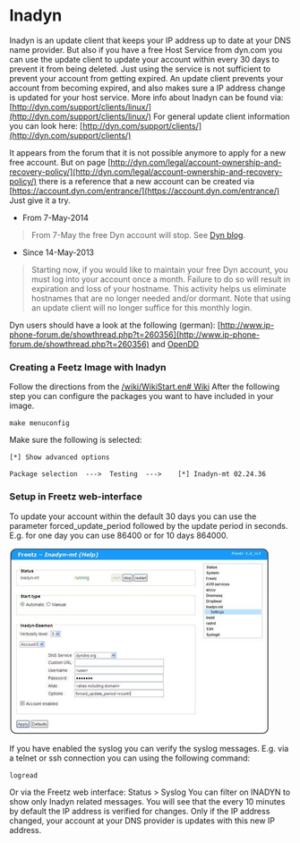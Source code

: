 Inadyn
======

Inadyn is an update client that keeps your IP address up to date at your
DNS name provider.
But also if you have a free Host Service from dyn.com you can use the
update client to update your account within every 30 days to prevent it
from being deleted.
Just using the service is not sufficient to prevent your account from
getting expired.
An update client prevents your account from becoming expired, and also
makes sure a IP address change is updated for your host service.
More info about Inadyn can be found via:
[http://dyn.com/support/clients/linux/](http://dyn.com/support/clients/linux/)
For general update client information you can look here:
[http://dyn.com/support/clients/](http://dyn.com/support/clients/)

It appears from the forum that it is not possible anymore to apply for a
new free account. But on page
[http://dyn.com/legal/account-ownership-and-recovery-policy/](http://dyn.com/legal/account-ownership-and-recovery-policy/)
there is a reference that a new account can be created via
[https://account.dyn.com/entrance/](https://account.dyn.com/entrance/)
Just give it a try.

 * From
7-May-2014

> From 7-May the free Dyn account will stop. See [Dyn
> blog](http://dyn.com/blog/why-we-decided-to-stop-offering-free-accounts/).


 * Since
14-May-2013

> Starting now, if you would like to maintain your free Dyn account, you
> must log into your account once a month. Failure to do so will result
> in expiration and loss of your hostname. This activity helps us
> eliminate hostnames that are no longer needed and/or dormant. Note
> that using an update client will no longer suffice for this monthly
> login.

Dyn users should have a look at the following (german):
[http://www.ip-phone-forum.de/showthread.php?t=260356](http://www.ip-phone-forum.de/showthread.php?t=260356)
and [OpenDD](../opendd/README.md)

### Creating a Feetz Image with Inadyn

Follow the directions from the [/wiki/WikiStart.en#
Wiki](../index.en.html#%20Wiki)
After the following step you can configure the packages you want to have
included in your image.

```
make menuconfig
```

Make sure the following is selected:

```
[*] Show advanced options
```

```
Package selection  --->  Testing  --->    [*] Inadyn-mt 02.24.36
```

### Setup in Freetz web-interface

To update your account within the default 30 days you can use the
parameter forced_update_period followed by the update period in
seconds.
E.g. for one day you can use 86400 or for 10 days 864000.

[![Howto Inadyn Setup](../../docs/screenshots/238_md.jpg)](../../docs/screenshots/238.jpg)

If you have enabled the syslog you can verify the syslog messages. E.g.
via a telnet or ssh connection you can using the following command:

```
logread
```

Or via the Freetz web interface: Status > Syslog You can filter on
INADYN to show only Inadyn related messages. You will see that the every
10 minutes by default the IP address is verified for changes. Only if
the IP address changed, your account at your DNS provider is updates
with this new IP address.
